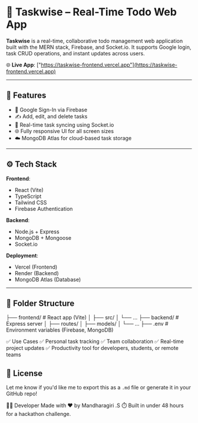 # 📝 Taskwise – Real-Time Todo Web App

**Taskwise** is a real-time, collaborative todo management web application built with the MERN stack, Firebase, and Socket.io. It supports Google login, task CRUD operations, and instant updates across users.

🌐 **Live App**: ["https://taskwise-frontend.vercel.app"](https://taskwise-frontend.vercel.app)

---

## 🚀 Features

- 🔐 Google Sign-In via Firebase
- ✍️ Add, edit, and delete tasks
- 🔄 Real-time task syncing using Socket.io
- 🌐 Fully responsive UI for all screen sizes
- ☁️ MongoDB Atlas for cloud-based task storage

---

## ⚙️ Tech Stack

**Frontend**:
- React (Vite)
- TypeScript
- Tailwind CSS
- Firebase Authentication

**Backend**:
- Node.js + Express
- MongoDB + Mongoose
- Socket.io

**Deployment**:
- Vercel (Frontend)
- Render (Backend)
- MongoDB Atlas (Database)

---

## 📁 Folder Structure
├── frontend/ # React app (Vite)
│ ├── src/
│ └── ...
├── backend/ # Express server
│ ├── routes/
│ ├── models/
│ └── ...
├── .env # Environment variables (Firebase, MongoDB)



✅ Use Cases
✅ Personal task tracking
✅ Team collaboration
✅ Real-time project updates
✅ Productivity tool for developers, students, or remote teams


📃 License
---

Let me know if you'd like me to export this as a `.md` file or generate it in your GitHub repo!


👨‍💻 Developer
Made with ❤️ by Mandharagiri .S
⏱️ Built in under 48 hours for a hackathon challenge.
